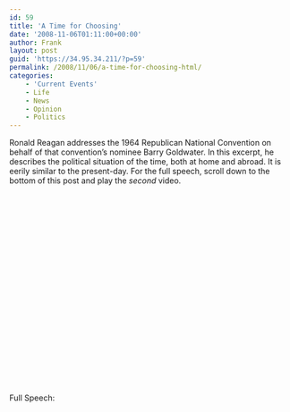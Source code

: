 ```yaml
---
id: 59
title: 'A Time for Choosing'
date: '2008-11-06T01:11:00+00:00'
author: Frank
layout: post
guid: 'https://34.95.34.211/?p=59'
permalink: /2008/11/06/a-time-for-choosing-html/
categories:
    - 'Current Events'
    - Life
    - News
    - Opinion
    - Politics
---
```


Ronald Reagan addresses the 1964 Republican National Convention on behalf of that convention’s nominee Barry Goldwater. In this excerpt, he describes the political situation of the time, both at home and abroad. It is eerily similar to the present-day. For the full speech, scroll down to the bottom of this post and play the *second* video.

<object height="344" width="425"><param name="movie" value="http://www.youtube.com/v/Jvmjhx6onv0&hl=en&fs=1"></param><param name="allowFullScreen" value="true"></param><param name="allowscriptaccess" value="always"></param><embed allowfullscreen="true" allowscriptaccess="always" height="344" src="http://www.youtube.com/v/Jvmjhx6onv0&hl=en&fs=1" type="application/x-shockwave-flash" width="425"></embed></object>

Full Speech:  
<object height="344" width="425"><param name="movie" value="http://www.youtube.com/v/yt1fYSAChxs&hl=en&fs=1"></param><param name="allowFullScreen" value="true"></param><param name="allowscriptaccess" value="always"></param><embed allowfullscreen="true" allowscriptaccess="always" height="344" src="http://www.youtube.com/v/yt1fYSAChxs&hl=en&fs=1" type="application/x-shockwave-flash" width="425"></embed></object>